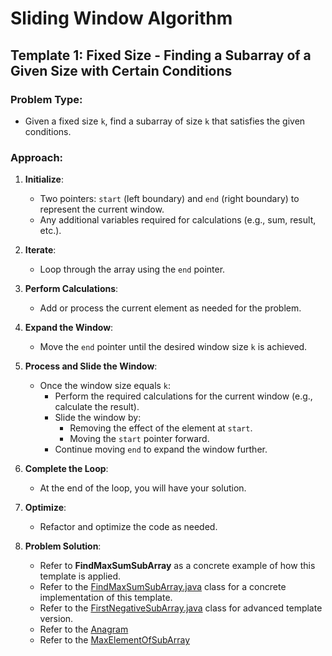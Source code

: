 # Sliding Window Algorithm

## Template 1: **Fixed Size** - Finding a Subarray of a Given Size with Certain Conditions

### Problem Type:
- Given a fixed size `k`, find a subarray of size `k` that satisfies the given conditions.

### Approach:
1. **Initialize**:
    - Two pointers: `start` (left boundary) and `end` (right boundary) to represent the current window.
    - Any additional variables required for calculations (e.g., sum, result, etc.).

2. **Iterate**:
    - Loop through the array using the `end` pointer.

3. **Perform Calculations**:
    - Add or process the current element as needed for the problem.

4. **Expand the Window**:
    - Move the `end` pointer until the desired window size `k` is achieved.

5. **Process and Slide the Window**:
    - Once the window size equals `k`:
        - Perform the required calculations for the current window (e.g., calculate the result).
        - Slide the window by:
            - Removing the effect of the element at `start`.
            - Moving the `start` pointer forward.
        - Continue moving `end` to expand the window further.

6. **Complete the Loop**:
    - At the end of the loop, you will have your solution.

7. **Optimize**:
    - Refactor and optimize the code as needed.

8. **Problem Solution**:
   - Refer to **FindMaxSumSubArray** as a concrete example of how this template is applied.
   - Refer to the [FindMaxSumSubArray.java](./FindMaxSumSubArray.java) class for a concrete implementation of this template.
   - Refer to the [FirstNegativeSubArray.java](./FirstNegativeSubArray.java) class for advanced template version.
   - Refer to the [Anagram](./Anagram.java)
   - Refer to the [MaxElementOfSubArray](./MaxElementOfSubArray.java)